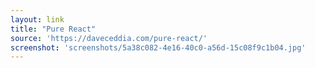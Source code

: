 ```yaml
---
layout: link
title: "Pure React"
source: 'https://daveceddia.com/pure-react/'
screenshot: 'screenshots/5a38c082-4e16-40c0-a56d-15c08f9c1b04.jpg'
---
```


